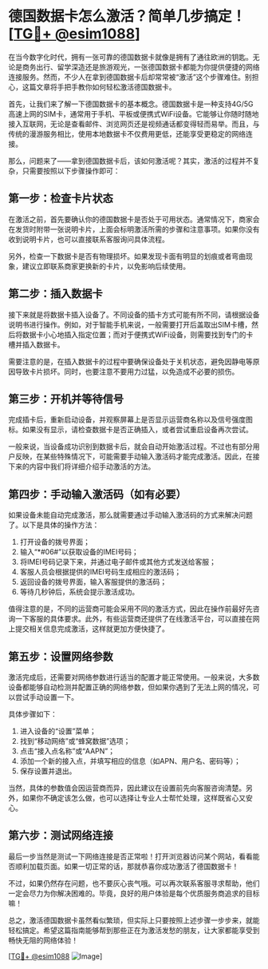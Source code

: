 # 德国数据卡怎么激活？简单几步搞定！[[TG💪+ @esim1088](https://t.me/s/esim1088)]

在当今数字化时代，拥有一张可靠的德国数据卡就像是拥有了通往欧洲的钥匙。无论是商务出行、留学深造还是旅游观光，一张德国数据卡都能为你提供便捷的网络连接服务。然而，不少人在拿到德国数据卡后却常常被“激活”这个步骤难住。别担心，这篇文章将手把手教你如何轻松激活德国数据卡。

首先，让我们来了解一下德国数据卡的基本概念。德国数据卡是一种支持4G/5G高速上网的SIM卡，通常用于手机、平板或便携式WiFi设备。它能够让你随时随地接入互联网，无论是查看邮件、浏览网页还是视频通话都变得轻而易举。而且，与传统的漫游服务相比，使用本地数据卡不仅费用更低，还能享受更稳定的网络连接。

那么，问题来了——拿到德国数据卡后，该如何激活呢？其实，激活的过程并不复杂，只需要按照以下步骤操作即可：

## 第一步：检查卡片状态

在激活之前，首先要确认你的德国数据卡是否处于可用状态。通常情况下，商家会在发货时附带一张说明卡片，上面会标明激活所需的步骤和注意事项。如果你没有收到说明卡片，也可以直接联系客服询问具体流程。

另外，检查一下数据卡是否有物理损坏。如果发现卡面有明显的划痕或者弯曲现象，建议立即联系商家更换新的卡片，以免影响后续使用。

## 第二步：插入数据卡

接下来就是将数据卡插入设备了。不同设备的插卡方式可能有所不同，请根据设备说明书进行操作。例如，对于智能手机来说，一般需要打开后盖取出SIM卡槽，然后将数据卡小心地插入指定位置；而对于便携式WiFi设备，则需要找到专门的卡槽并插入数据卡。

需要注意的是，在插入数据卡的过程中要确保设备处于关机状态，避免因静电等原因导致卡片损坏。同时，也要注意不要用力过猛，以免造成不必要的损伤。

## 第三步：开机并等待信号

完成插卡后，重新启动设备，并观察屏幕上是否显示运营商名称以及信号强度图标。如果没有显示，请检查数据卡是否正确插入，或者尝试重启设备再次尝试。

一般来说，当设备成功识别到数据卡后，就会自动开始激活过程。不过也有部分用户反映，在某些特殊情况下，可能需要手动输入激活码才能完成激活。因此，在接下来的内容中我们将详细介绍手动激活的方法。

## 第四步：手动输入激活码（如有必要）

如果设备未能自动完成激活，那么就需要通过手动输入激活码的方式来解决问题了。以下是具体的操作方法：

1. 打开设备的拨号界面；
2. 输入“*#06#”以获取设备的IMEI号码；
3. 将IMEI号码记录下来，并通过电子邮件或其他方式发送给客服；
4. 客服人员会根据提供的IMEI号码生成相应的激活码；
5. 返回设备的拨号界面，输入客服提供的激活码；
6. 等待几秒钟后，系统会提示激活成功。

值得注意的是，不同的运营商可能会采用不同的激活方式，因此在操作前最好先咨询一下客服的具体要求。此外，有些运营商还提供了在线激活平台，可以直接在网上提交相关信息完成激活，这样就更加方便快捷了。

## 第五步：设置网络参数

激活完成后，还需要对网络参数进行适当的配置才能正常使用。一般来说，大多数设备都能够自动检测并配置正确的网络参数，但如果你遇到了无法上网的情况，可以尝试手动设置一下。

具体步骤如下：
1. 进入设备的“设置”菜单；
2. 找到“移动网络”或“蜂窝数据”选项；
3. 点击“接入点名称”或“AAPN”；
4. 添加一个新的接入点，并填写相应的信息（如APN、用户名、密码等）；
5. 保存设置并退出。

当然，具体的参数值会因运营商而异，因此建议在设置前先向客服咨询清楚。另外，如果你不确定该怎么做，也可以选择让专业人士帮忙处理，这样既省心又安心。

## 第六步：测试网络连接

最后一步当然是测试一下网络连接是否正常啦！打开浏览器访问某个网站，看看能否顺利加载页面。如果一切正常的话，那就恭喜你成功激活了德国数据卡！

不过，如果仍然存在问题，也不要灰心丧气哦。可以再次联系客服寻求帮助，他们一定会尽力为你解决困难的。毕竟，良好的用户体验是每个优质服务商追求的目标嘛！

总之，激活德国数据卡虽然看似繁琐，但实际上只要按照上述步骤一步步来，就能轻松搞定。希望这篇指南能够帮到那些正在为激活发愁的朋友，让大家都能享受到畅快无阻的网络体验！

[[TG💪+ @esim1088](https://t.me/s/esim1088) ![Image](https://i.postimg.cc/4NQfJmqS/Snipaste-2025-05-13-00-14-12.png)]